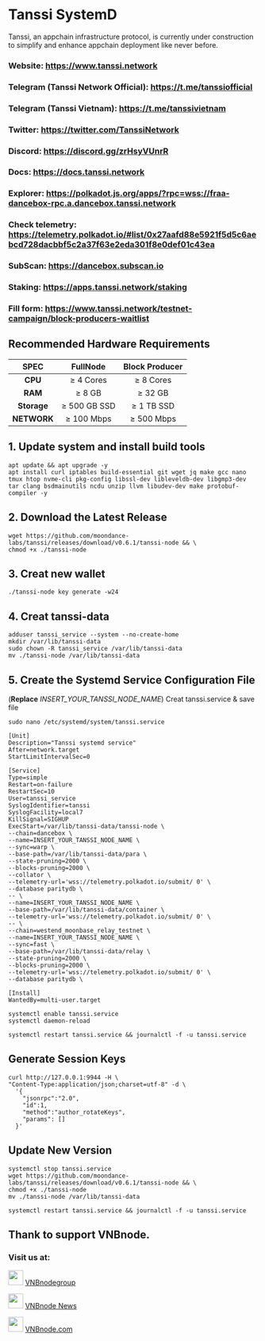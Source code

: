 # Tanssi SystemD

Tanssi, an appchain infrastructure protocol, is currently under construction to simplify and enhance appchain deployment like never before.

### Website: https://www.tanssi.network

### Telegram (Tanssi Network Official): https://t.me/tanssiofficial 

### Telegram (Tanssi Vietnam): https://t.me/tanssivietnam

### Twitter: https://twitter.com/TanssiNetwork

### Discord: https://discord.gg/zrHsyVUnrR

### Docs: https://docs.tanssi.network

### Explorer: https://polkadot.js.org/apps/?rpc=wss://fraa-dancebox-rpc.a.dancebox.tanssi.network

### Check telemetry: https://telemetry.polkadot.io/#list/0x27aafd88e5921f5d5c6aebcd728dacbbf5c2a37f63e2eda301f8e0def01c43ea

### SubScan: https://dancebox.subscan.io

### Staking: https://apps.tanssi.network/staking

### Fill form: https://www.tanssi.network/testnet-campaign/block-producers-waitlist 

## Recommended Hardware Requirements 

|   SPEC	    |         FullNode          |       Block Producer      |
| :---------: | :-----------------------: |:-----------------------:  |    
|   **CPU**   |        ≥ 4 Cores          |        ≥ 8 Cores          |
|   **RAM**   |        ≥ 8 GB             |        ≥ 32 GB            |
| **Storage** |        ≥ 500 GB SSD       |        ≥ 1 TB SSD         |
| **NETWORK** |        ≥ 100 Mbps         |        ≥ 500 Mbps         |

## 1. Update system and install build tools
```
apt update && apt upgrade -y
apt install curl iptables build-essential git wget jq make gcc nano tmux htop nvme-cli pkg-config libssl-dev libleveldb-dev libgmp3-dev tar clang bsdmainutils ncdu unzip llvm libudev-dev make protobuf-compiler -y
```
## 2. Download the Latest Release
```
wget https://github.com/moondance-labs/tanssi/releases/download/v0.6.1/tanssi-node && \
chmod +x ./tanssi-node
```
## 3. Creat new wallet
```
./tanssi-node key generate -w24
```
## 4. Creat tanssi-data
```
adduser tanssi_service --system --no-create-home
mkdir /var/lib/tanssi-data
sudo chown -R tanssi_service /var/lib/tanssi-data
mv ./tanssi-node /var/lib/tanssi-data
```
## 5. Create the Systemd Service Configuration File
(**Replace** _INSERT_YOUR_TANSSI_NODE_NAME_)
Creat tanssi.service & save file
```
sudo nano /etc/systemd/system/tanssi.service
```
```
[Unit]
Description="Tanssi systemd service"
After=network.target
StartLimitIntervalSec=0

[Service]
Type=simple
Restart=on-failure
RestartSec=10
User=tanssi_service
SyslogIdentifier=tanssi
SyslogFacility=local7
KillSignal=SIGHUP
ExecStart=/var/lib/tanssi-data/tanssi-node \
--chain=dancebox \
--name=INSERT_YOUR_TANSSI_NODE_NAME \
--sync=warp \
--base-path=/var/lib/tanssi-data/para \
--state-pruning=2000 \
--blocks-pruning=2000 \
--collator \
--telemetry-url='wss://telemetry.polkadot.io/submit/ 0' \
--database paritydb \
-- \
--name=INSERT_YOUR_TANSSI_NODE_NAME \
--base-path=/var/lib/tanssi-data/container \
--telemetry-url='wss://telemetry.polkadot.io/submit/ 0' \
-- \
--chain=westend_moonbase_relay_testnet \
--name=INSERT_YOUR_TANSSI_NODE_NAME \
--sync=fast \
--base-path=/var/lib/tanssi-data/relay \
--state-pruning=2000 \
--blocks-pruning=2000 \
--telemetry-url='wss://telemetry.polkadot.io/submit/ 0' \
--database paritydb \

[Install]
WantedBy=multi-user.target
```
```
systemctl enable tanssi.service
systemctl daemon-reload
```
```
systemctl restart tanssi.service && journalctl -f -u tanssi.service
```

## Generate Session Keys
```
curl http://127.0.0.1:9944 -H \
"Content-Type:application/json;charset=utf-8" -d \
  '{
    "jsonrpc":"2.0",
    "id":1,
    "method":"author_rotateKeys",
    "params": []
  }'
```
## Update New Version
```
systemctl stop tanssi.service
wget https://github.com/moondance-labs/tanssi/releases/download/v0.6.1/tanssi-node && \
chmod +x ./tanssi-node
mv ./tanssi-node /var/lib/tanssi-data
```
```
systemctl restart tanssi.service && journalctl -f -u tanssi.service
```
## Thank to support VNBnode.
### Visit us at:

<img src="https://user-images.githubusercontent.com/50621007/183283867-56b4d69f-bc6e-4939-b00a-72aa019d1aea.png" width="30"/> <a href="https://t.me/VNBnodegroup" target="_blank">VNBnodegroup</a>

<img src="https://user-images.githubusercontent.com/50621007/183283867-56b4d69f-bc6e-4939-b00a-72aa019d1aea.png" width="30"/> <a href="https://t.me/Vnbnode" target="_blank">VNBnode News</a>

<img src="https://github.com/vnbnode/binaries/blob/main/Logo/VNBnode.jpg" width="30"/> <a href="https://VNBnode.com" target="_blank">VNBnode.com</a>

